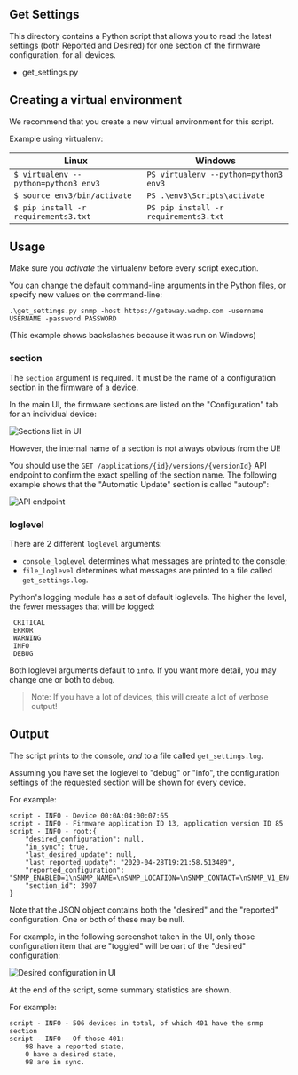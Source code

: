 ## Get Settings

This directory contains a Python script that allows you to read the latest settings (both Reported and Desired)
for one section of the firmware configuration, for all devices.

* get_settings.py

## Creating a virtual environment

We recommend that you create a new virtual environment for this script.

Example using virtualenv:

| Linux                                | Windows                               |
| ------------------------------------ | ------------------------------------- |
| `$ virtualenv --python=python3 env3` | `PS virtualenv --python=python3 env3` |
| `$ source env3/bin/activate`         | `PS .\env3\Scripts\activate`          |
| `$ pip install -r requirements3.txt` | `PS pip install -r requirements3.txt` |

## Usage

Make sure you *activate* the virtualenv before every script execution.

You can change the default command-line arguments in the Python files, or specify new values on the command-line:

```.\get_settings.py snmp -host https://gateway.wadmp.com -username USERNAME -password PASSWORD```

(This example shows backslashes because it was run on Windows)

### section

The `section` argument is required. It must be the name of a configuration section in the firmware of a device.

In the main UI, the firmware sections are listed on the "Configuration" tab for an individual device:

![Sections list in UI](./images/sections_in_ui.png)

However, the internal name of a section is not always obvious from the UI!

You should use the `GET /applications/{id}/versions/{versionId}` API endpoint to confirm the exact spelling of the section name.
The following example shows that the "Automatic Update" section is called "autoup":

![API endpoint](./images/get_section_names.png)

### loglevel

There are 2 different `loglevel` arguments:
- `console_loglevel` determines what messages are printed to the console;
- `file_loglevel` determines what messages are printed to a file called `get_settings.log`.

Python's logging module has a set of default loglevels. The higher the level, the fewer messages that will be logged:
```
 CRITICAL
 ERROR
 WARNING
 INFO
 DEBUG
```

Both loglevel arguments default to `info`. If you want more detail, you may change one or both to `debug`.

> Note: If you have a lot of devices, this will create a lot of verbose output!

## Output

The script prints to the console, *and* to a file called `get_settings.log`.

Assuming you have set the loglevel to "debug" or "info", the configuration settings of the requested section will be shown for every device.

For example:
```
script - INFO - Device 00:0A:04:00:07:65
script - INFO - Firmware application ID 13, application version ID 85
script - INFO - root:{
    "desired_configuration": null,
    "in_sync": true,
    "last_desired_update": null,
    "last_reported_update": "2020-04-28T19:21:58.513489",
    "reported_configuration": "SNMP_ENABLED=1\nSNMP_NAME=\nSNMP_LOCATION=\nSNMP_CONTACT=\nSNMP_V1_ENABLED=1\nSNMP_COMMUNITY_RO=public\nSNMP_COMMUNITY=private\nSNMP_V3_ENABLED=0\nSNMP_USERNAME_RO=\nSNMP_AUTH_RO=MD5\nSNMP_AUTH_PASSWORD_RO=\nSNMP_PRIV_RO=DES\nSNMP_PRIV_PASSWORD_RO=\nSNMP_USERNAME=\nSNMP_AUTH=MD5\nSNMP_AUTH_PASSWORD=\nSNMP_PRIV=DES\nSNMP_PRIV_PASSWORD=\nSNMP_IO_ENABLED=0\nSNMP_MBUS_ENABLED=0\nSNMP_MBUS_BAUDRATE=300\nSNMP_MBUS_PARITY=E\nSNMP_MBUS_STOPBITS=1\nSNMP_REPORT_ENABLED=0\nSNMP_REPORT_IPADDR=\nSNMP_REPORT_PERIOD=\n",
    "section_id": 3907
}
```

Note that the JSON object contains both the "desired" and the "reported" configuration.
One or both of these may be null.

For example, in the following screenshot taken in the UI, only those configuration item that are "toggled" will be oart of the "desired" configuration:

![Desired configuration in UI](./images/desired_configuration.png)

At the end of the script, some summary statistics are shown.

For example:
```
script - INFO - 506 devices in total, of which 401 have the snmp section
script - INFO - Of those 401:
    98 have a reported state,
    0 have a desired state,
    98 are in sync.
```